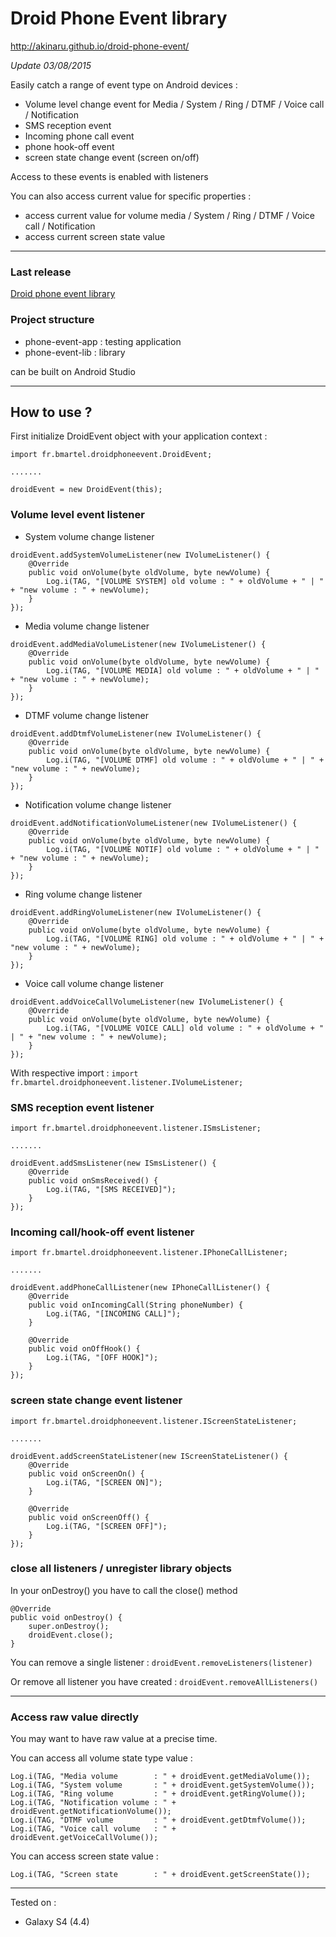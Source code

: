# Droid Phone Event library #

http://akinaru.github.io/droid-phone-event/

<i>Update 03/08/2015</i>

Easily catch a range of event type on Android devices :
* Volume level change event for Media / System / Ring / DTMF / Voice call / Notification
* SMS reception event
* Incoming phone call event
* phone hook-off event
* screen state change event (screen on/off) 

Access to these events is enabled with listeners

You can also access current value for specific properties :
* access current value for volume media / System / Ring / DTMF / Voice call / Notification
* access current screen state value

<hr/>

<h3>Last release</h3>

[Droid phone event library](https://github.com/akinaru/droid-phone-event/releases/)

<h3>Project structure</h3>

* phone-event-app : testing application
* phone-event-lib : library

can be built on Android Studio

<hr/>

<h2>How to use ? </h2>

First initialize DroidEvent object with your application context :

```
import fr.bmartel.droidphoneevent.DroidEvent;

.......

droidEvent = new DroidEvent(this);

```

<h3>Volume level event listener</h3>

* System volume change listener

```
droidEvent.addSystemVolumeListener(new IVolumeListener() {
    @Override
    public void onVolume(byte oldVolume, byte newVolume) {
        Log.i(TAG, "[VOLUME SYSTEM] old volume : " + oldVolume + " | " + "new volume : " + newVolume);
    }
});
```

* Media volume change listener

```
droidEvent.addMediaVolumeListener(new IVolumeListener() {
    @Override
    public void onVolume(byte oldVolume, byte newVolume) {
        Log.i(TAG, "[VOLUME MEDIA] old volume : " + oldVolume + " | " + "new volume : " + newVolume);
    }
});
```

* DTMF volume change listener

```
droidEvent.addDtmfVolumeListener(new IVolumeListener() {
    @Override
    public void onVolume(byte oldVolume, byte newVolume) {
        Log.i(TAG, "[VOLUME DTMF] old volume : " + oldVolume + " | " + "new volume : " + newVolume);
    }
});
```

* Notification volume change listener

```
droidEvent.addNotificationVolumeListener(new IVolumeListener() {
	@Override
	public void onVolume(byte oldVolume, byte newVolume) {
	    Log.i(TAG, "[VOLUME NOTIF] old volume : " + oldVolume + " | " + "new volume : " + newVolume);
	}
});
```

* Ring volume change listener

```
droidEvent.addRingVolumeListener(new IVolumeListener() {
	@Override
	public void onVolume(byte oldVolume, byte newVolume) {
	    Log.i(TAG, "[VOLUME RING] old volume : " + oldVolume + " | " + "new volume : " + newVolume);
	}
});
```

* Voice call volume change listener

```
droidEvent.addVoiceCallVolumeListener(new IVolumeListener() {
	@Override
	public void onVolume(byte oldVolume, byte newVolume) {
	    Log.i(TAG, "[VOLUME VOICE CALL] old volume : " + oldVolume + " | " + "new volume : " + newVolume);
	}
});
```

With respective import : ``import fr.bmartel.droidphoneevent.listener.IVolumeListener;``

<h3>SMS reception event listener</h3>

```
import fr.bmartel.droidphoneevent.listener.ISmsListener;

.......

droidEvent.addSmsListener(new ISmsListener() {
	@Override
	public void onSmsReceived() {
	    Log.i(TAG, "[SMS RECEIVED]");
	}
});
```

<h3>Incoming call/hook-off event listener</h3>

```
import fr.bmartel.droidphoneevent.listener.IPhoneCallListener;

.......

droidEvent.addPhoneCallListener(new IPhoneCallListener() {
    @Override
    public void onIncomingCall(String phoneNumber) {
        Log.i(TAG, "[INCOMING CALL]");
    }

    @Override
    public void onOffHook() {
        Log.i(TAG, "[OFF HOOK]");
    }
});
```

<h3>screen state change event listener</h3>

```
import fr.bmartel.droidphoneevent.listener.IScreenStateListener;

.......

droidEvent.addScreenStateListener(new IScreenStateListener() {
    @Override
    public void onScreenOn() {
        Log.i(TAG, "[SCREEN ON]");
    }

    @Override
    public void onScreenOff() {
        Log.i(TAG, "[SCREEN OFF]");
    }
});
```
<h3>close all listeners / unregister library objects</h3>

In your onDestroy() you have to call the close() method
```
@Override
public void onDestroy() {
	super.onDestroy();
	droidEvent.close();
}
```

You can remove a single listener : ``droidEvent.removeListeners(listener)``

Or remove all listener you have created :  ``droidEvent.removeAllListeners()``

<hr/>

<h3>Access raw value directly</h3>

You may want to have raw value at a precise time. 

You can access all volume state type value :

```
Log.i(TAG, "Media volume        : " + droidEvent.getMediaVolume());
Log.i(TAG, "System volume       : " + droidEvent.getSystemVolume());
Log.i(TAG, "Ring volume         : " + droidEvent.getRingVolume());
Log.i(TAG, "Notification volume : " + droidEvent.getNotificationVolume());
Log.i(TAG, "DTMF volume         : " + droidEvent.getDtmfVolume());
Log.i(TAG, "Voice call volume   : " + droidEvent.getVoiceCallVolume());
```

You can access screen state value :

```
Log.i(TAG, "Screen state        : " + droidEvent.getScreenState());
```

<hr/>

Tested on :
* Galaxy S4 (4.4)
